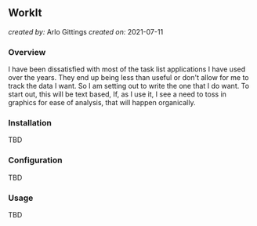 ## WorkIt
_created by:_ Arlo Gittings
_created on:_ 2021-07-11
### Overview
I have been dissatisfied with most of the task list applications I have used
over the years. They end up being less than useful or don't allow for me to
track the data I want. So I am setting out to write the one that I do want. To
start out, this will be text based, If, as I use it, I see a need to toss in 
graphics for ease of analysis, that will happen organically. 
### Installation
TBD
### Configuration
TBD
### Usage
TBD
